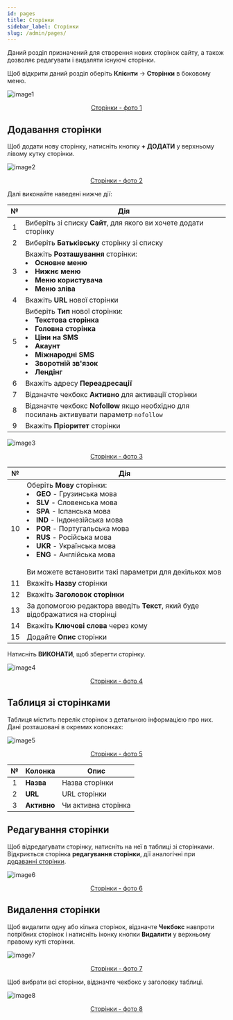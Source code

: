 ```yaml
---
id: pages
title: Сторінки
sidebar_label: Сторінки
slug: /admin/pages/
---
```


Даний розділ призначений для створення нових сторінок сайту, а також дозволяє редагувати і видаляти існуючі сторінки.

Щоб відкрити даний розділ оберіть **Клієнти** → **Сторінки** в боковому меню.

![image1](/img/uk/admin_pages/image1.png "Сторінки") <center><u>Сторінки - фото 1</u></center>

## Додавання сторінки

Щоб додати нову сторінку, натисніть кнопку **+ ДОДАТИ** у верхньому лівому кутку сторінки.

![image2](/img/uk/admin_pages/image2.png "Сторінки") <center><u>Сторінки - фото 2</u></center>

Далі виконайте наведені нижче дії:

|  №  | Дія |
| :-: | --- |
| 1 | Виберіть зі списку **Сайт**, для якого ви хочете додати сторінку |
| 2 | Виберіть **Батьківську** сторінку зі списку |
| 3 | Вкажіть **Розташування** сторінки: <li>**Основне меню**</li><li>**Нижнє меню**</li><li>**Меню користувача**</li><li>**Меню зліва**</li> |
| 4 | Вкажіть **URL** нової сторінки |
| 5 | Виберіть **Тип** нової сторінки: <li>**Текстова сторінка**</li><li>**Головна сторінка**</li><li>**Ціни на SMS**</li><li>**Акаунт**</li><li>**Міжнародні SMS**</li><li>**Зворотній зв'язок**</li><li>**Лендінг**</li> |
| 6 | Вкажіть адресу **Переадресації** |
| 7 | Відзначте чекбокс **Активно** для активації сторінки |
| 8 | Відзначте чекбокс **Nofollow** якщо необхідно для посилань активувати параметр `nofollow` |
| 9 | Вкажіть **Пріоритет** сторінки |

![image3](/img/uk/admin_pages/image3.png "Сторінки") <center><u>Сторінки - фото 3</u></center>

|  №  | Дія |
| :-: | --- |
| 10 | Оберіть **Мову** сторінки: <li>**GEO** - Грузинська мова</li><li>**SLV** - Словенська мова</li><li>**SPA** - Іспанська мова</li><li>**IND** - Індонезійська мова</li><li>**POR** - Португальська мова</li><li>**RUS** - Російська мова</li><li>**UKR** - Українська мова</li><li>**ENG** - Англійська мова</li> <br/> Ви можете встановити такі параметри для декількох мов |
| 11 | Вкажіть **Назву** сторінки |
| 12 | Вкажіть **Заголовок сторінки** |
| 13 | За допомогою редактора введіть **Текст**, який буде відображатися на сторінці |
| 14 | Вкажіть **Ключові слова** через кому |
| 15 | Додайте **Опис** сторінки |

Натисніть **ВИКОНАТИ**, щоб зберегти сторінку.

![image4](/img/uk/admin_pages/image4.png "Сторінки") <center><u>Сторінки - фото 4</u></center>

## Таблиця зі сторінками

Таблиця містить перелік сторінок з детальною інформацією про них. Дані розташовані в окремих колонках:

![image5](/img/uk/admin_pages/image5.png "Сторінки") <center><u>Сторінки - фото 5</u></center>

|  №  | Колонка | Опис |
| :-: | ------- | ---- |
| 1 | **Назва** | Назва сторінки |
| 2 | **URL** | URL сторінки |
| 3 | **Активно** | Чи активна сторінка |

## Редагування сторінки

Щоб відредагувати сторінку, натисніть на неї в таблиці зі сторінками. Відкриється сторінка **редагування сторінки**, дії аналогічні при [додаванні сторінки](#додавання-сторінки).

![image6](/img/uk/admin_pages/image6.png "Сторінки") <center><u>Сторінки - фото 6</u></center>

## Видалення сторінки

Щоб видалити одну або кілька сторінок, відзначте **Чекбокс** навпроти потрібних сторінок і натисніть іконку кнопки **Видалити** у верхньому правому куті сторінки.

![image7](/img/uk/admin_pages/image7.png "Сторінки") <center><u>Сторінки - фото 7</u></center>

Щоб вибрати всі сторінки, відзначте чекбокс у заголовку таблиці.

![image8](/img/uk/admin_pages/image8.png "Сторінки") <center><u>Сторінки - фото 8</u></center>
